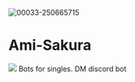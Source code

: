 ![00033-250665715](https://github.com/zedl3all/Ami-Sakura/assets/72595491/f1bc54b4-fdd0-4ac4-904a-9d67db02281c)

# Ami-Sakura
![](https://img.shields.io/badge/Discord-7289DA?style=for-the-badge&logo=discord&logoColor=white)
Bots for singles.
DM discord bot
